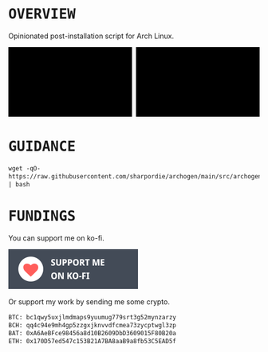 # <samp>OVERVIEW</samp>

Opinionated post-installation script for Arch Linux.

<img src="assets/img1.png" width="49.25%"/><img src="assets/img0.png" width="1.5%"/><img src="assets/img2.png" width="49.25%"/>

# <samp>GUIDANCE</samp>

```
wget -qO- https://raw.githubusercontent.com/sharpordie/archogen/main/src/archogen.sh | bash
```

# <samp>FUNDINGS</samp>

You can support me on ko-fi.

<a href="../.." target="_blank"><img src="https://raw.githubusercontent.com/sharpordie/mybadges/main/src/kofi.svg" width="260"></a>

Or support my work by sending me some crypto.

```
BTC: bc1qwy5uxjlmdmaps9yuumug779srt3g52mynzarzy
BCH: qq4c94e9mh4gp5zzgxjknvvdfcmea73zycptwgl3zp
BAT: 0xA6AeBFce98456a8d10B2609DbD3609015F80B20a
ETH: 0x170D57ed547c153B21A7BA8aaB9a8fb53C5EAD5f
```
